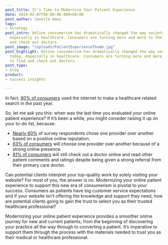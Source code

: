 ```yaml
---
post_title: It’s Time to Modernize Your Patient Experience
date: 2019-02-07T06:00:00.000+00:00
post_author: Janelle Amos
tags:
- Strategy
post_intro: Online consumerism has dramatically changed the way society works today,
  especially in healthcare. Consumers are turning more and more to the web to find
  and check out doctors.
post_image: "/uploads/PatientExperienceThumb.jpg"
post_highlight: Online consumerism has dramatically changed the way society works
  today, especially in healthcare. Consumers are turning more and more to the web
  to find and check out doctors.
post_type:
- blog
product:
- success insights

---
```

In fact, [80% of consumers](https://www.digitalcommerce360.com/2018/05/22/even-with-a-referral-80-of-patients-still-check-out-doctors-online/) used the internet to make a healthcare related search in the past year.

So, let me ask you this: when was the last time you evaluated your online patient experience? If it’s been a while, you might consider raising it up on your to-do list, because:

* [Nearly 60%](https://www.digitalcommerce360.com/2018/05/22/even-with-a-referral-80-of-patients-still-check-out-doctors-online/) of survey respondents chose one provider over another based on a positive online reputation.
* [63% of consumers](https://www.digitalcommerce360.com/2018/05/22/even-with-a-referral-80-of-patients-still-check-out-doctors-online/) will choose one provider over another because of a strong online presence.
* [81% of consumers](https://www.digitalcommerce360.com/2018/05/22/even-with-a-referral-80-of-patients-still-check-out-doctors-online/) will still check out a doctor online and read other patient comments and ratings despite being given a strong referral from their primary care doctor.

Can potential clients interpret your top-quality work by solely visiting your website? For most of you, the answer is no. Modernizing your online patient experience to support this new era of consumerism is pivotal to your success. Consumers as patients have big customer service expectations and if your website isn’t offering the knowledge and support they need, how are potential clients going to gain the trust to select you as their trusted healthcare professional?

Modernizing your online patient experience provides a smoother online journey for new and current patients; from the beginning of discovering your practice all the way through to converting a patient. It’s imperative to support them through the process with the materials needed to trust you as their medical or healthcare professional.